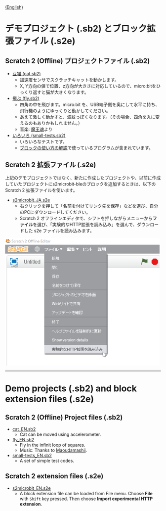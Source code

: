 [(English)](#English)

# デモプロジェクト (.sb2) とブロック拡張ファイル (.s2e)

## Scratch 2 (Offline) プロジェクトファイル (.sb2)

- [豆猫 (cat.sb2)](cat.sb2)
    - 加速度センサでスクラッチキャットを動かします。
    - X, Y方向の値で位置、z方向が大きさに対応しているので、micro:bitをひっくり返すと猫が大きくなります。
- [飛ぶ (fly.sb2)](fly.sb2)
    - 四角の中を飛びます。micro:bit を、USB端子側を奥にして水平に持ち、飛行機のようにゆっくりと動かしてください。
    - あえて激しく動かすと、波紋っぽくなります。（その場合、四角を丸に変えるのもありかもしれません。）
    - 音楽: [魔王魂](https://maoudamashii.jokersounds.com/)より
- [いろいろ (small-tests.sb2)](small-tests.sb2)
    - いろいろなテストです。
    - [ブロックの使い方の解説](https://github.com/memakura/s2microbit-ble/wiki)で使っているプログラムが含まれています。

## Scratch 2 拡張ファイル (.s2e)

上記のデモプロジェクトではなく、新たに作成したプロジェクトや、以前に作成していたプロジェクトにs2microbit-bleのブロックを追加するときは、以下の Scratch 2 拡張ファイルを使います。

- [s2microbit_JA.s2e](s2microbit_JA.s2e)
    - 右クリックを押して「名前を付けてリンク先を保存」などを選び、自分のPCにダウンロードしてください。
    - Scratch 2 オフラインエディタで、シフトを押しながらメニューから**ファイル**を選び、「実験的なHTTP拡張を読み込み」を選んで、ダウンロードした s2e ファイルを読み込みます。

<img width="500" alt="open-extension" src="../images/open-extension_JA.png">

---

<a name="English">

# Demo projects (.sb2) and block extension files (.s2e)

## Scratch 2 (Offline) Project files (.sb2)

- [cat_EN.sb2](cat_EN.sb2)
    - Cat can be moved using accelerometer.
- [fly_EN.sb2](fly_EN.sb2)
    - Fly in the infinit loop of squares. 
    - Music: Thanks to [Maoudamashii](https://maoudamashii.jokersounds.com/).
- [small-tests_EN.sb2](small-tests_EN.sb2)
    - A set of simple test codes.

## Scratch 2 extension files (.s2e)

- [s2microbit_EN.s2e](s2microbit_EN.s2e)
    - A block extension file can be loaded from File menu. Choose **File** with `Shift` key pressed. Then choose **Import experimental HTTP extension**.
